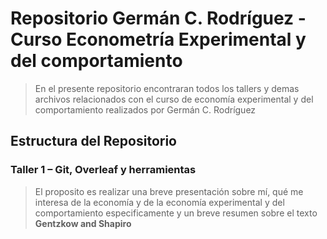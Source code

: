 # Repositorio Germán C. Rodríguez - Curso Econometría Experimental y del comportamiento 

> En el presente repositorio encontraran todos los tallers y demas archivos relacionados con el curso de economía experimental y del comportamiento realizados por Germán C. Rodríguez

## Estructura del Repositorio

### Taller 1 – Git, Overleaf y herramientas

> El proposito es realizar una breve presentación sobre mí, qué me interesa de la economía y de la economía experimental y del comportamiento especificamente y un breve resumen sobre el texto **Gentzkow and Shapiro**
